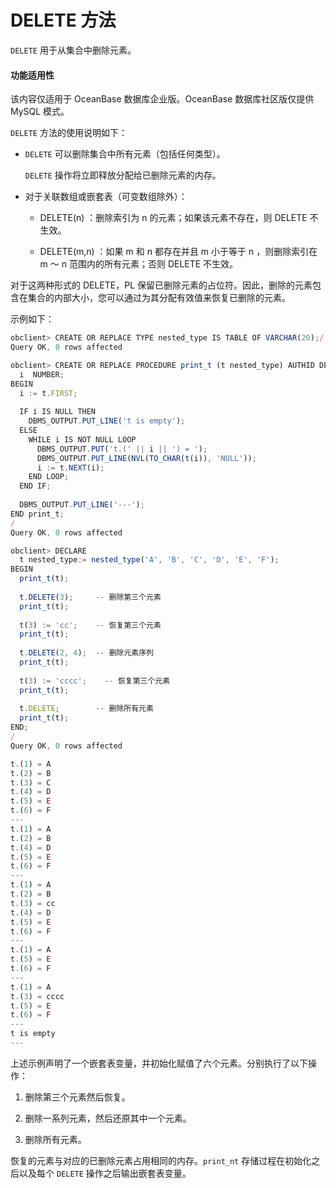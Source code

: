 DELETE 方法 
==============================

`DELETE` 用于从集合中删除元素。

  <main id="notice" >
    <h4>功能适用性</h4>
    <p>该内容仅适用于 OceanBase 数据库企业版。OceanBase 数据库社区版仅提供 MySQL 模式。</p>
  </main>

`DELETE` 方法的使用说明如下：

* `DELETE` 可以删除集合中所有元素（包括任何类型）。

  `DELETE` 操作将立即释放分配给已删除元素的内存。

* 对于关联数组或嵌套表（可变数组除外）：

  * DELETE(n) ：删除索引为 n 的元素；如果该元素不存在，则 DELETE 不生效。

  * DELETE(m,n) ：如果 m 和 n 都存在并且 m 小于等于 n ，则删除索引在 m ～ n 范围内的所有元素；否则 DELETE 不生效。

对于这两种形式的 DELETE，PL 保留已删除元素的占位符。因此，删除的元素包含在集合的内部大小，您可以通过为其分配有效值来恢复已删除的元素。


示例如下：

```javascript
obclient> CREATE OR REPLACE TYPE nested_type IS TABLE OF VARCHAR(20);/
Query OK, 0 rows affected 

obclient> CREATE OR REPLACE PROCEDURE print_t (t nested_type) AUTHID DEFINER IS
  i  NUMBER;
BEGIN
  i := t.FIRST;
 
  IF i IS NULL THEN
    DBMS_OUTPUT.PUT_LINE('t is empty');
  ELSE
    WHILE i IS NOT NULL LOOP
      DBMS_OUTPUT.PUT('t.(' || i || ') = ');
      DBMS_OUTPUT.PUT_LINE(NVL(TO_CHAR(t(i)), 'NULL'));
      i := t.NEXT(i);
    END LOOP;
  END IF;
 
  DBMS_OUTPUT.PUT_LINE('---');
END print_t;
/
Query OK, 0 rows affected 

obclient> DECLARE
  t nested_type:= nested_type('A', 'B', 'C', 'D', 'E', 'F');
BEGIN 
  print_t(t);
 
  t.DELETE(3);     -- 删除第三个元素
  print_t(t);
 
  t(3) := 'cc';    -- 恢复第三个元素
  print_t(t);
 
  t.DELETE(2, 4);  -- 删除元素序列
  print_t(t);
 
  t(3) := 'cccc';    -- 恢复第三个元素
  print_t(t);
 
  t.DELETE;        -- 删除所有元素
  print_t(t);
END;
/
Query OK, 0 rows affected 

t.(1) = A
t.(2) = B
t.(3) = C
t.(4) = D
t.(5) = E
t.(6) = F
---
t.(1) = A
t.(2) = B
t.(4) = D
t.(5) = E
t.(6) = F
---
t.(1) = A
t.(2) = B
t.(3) = cc
t.(4) = D
t.(5) = E
t.(6) = F
---
t.(1) = A
t.(5) = E
t.(6) = F
---
t.(1) = A
t.(3) = cccc
t.(5) = E
t.(6) = F
---
t is empty
---
```



上述示例声明了一个嵌套表变量，并初始化赋值了六个元素。分别执行了以下操作：

1. 删除第三个元素然后恢复。

   

2. 删除一系列元素，然后还原其中一个元素。

   

3. 删除所有元素。

   




恢复的元素与对应的已删除元素占用相同的内存。`print_nt` 存储过程在初始化之后以及每个 `DELETE` 操作之后输出嵌套表变量。

